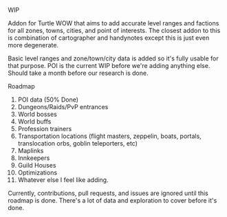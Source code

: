 WIP

Addon for Turtle WOW that aims to add accurate level ranges and factions for all zones, towns, cities, and point of interests.
The closest addon to this is combination of cartographer and handynotes except this is just even more degenerate.

Basic level ranges and zone/town/city data is added so it's fully usable for that purpose.
POI is the current WIP before we're adding anything else. Should take a month before our research is done.


Roadmap

1. POI data (50% Done)
2. Dungeons/Raids/PvP entrances
3. World bosses
4. World buffs
5. Profession trainers
6. Transportation locations (flight masters, zeppelin, boats, portals, translocation orbs, goblin teleporters, etc)
7. Maplinks
8. Innkeepers
9. Guild Houses
10. Optimizations
11. Whatever else I feel like adding.

Currently, contributions, pull requests, and issues are ignored until this roadmap is done. There's a lot of data and exploration to cover before it's done.
